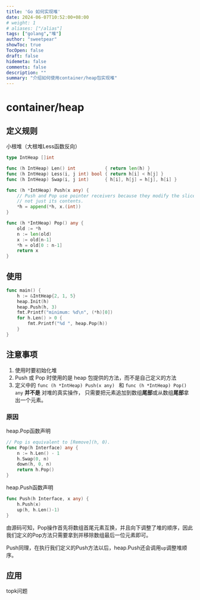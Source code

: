```yaml
---
title: 'Go 如何实现堆'
date: 2024-06-07T10:52:00+08:00
# weight: 1
# aliases: ["/alias"]
tags: ["golang","堆"]
author: "sweetpear"
showToc: true
TocOpen: false
draft: false
hidemeta: false
comments: false
description: ""
summary: "介绍如何使用container/heap包实现堆"
---
```

# container/heap
## 定义规则
小根堆（大根堆Less函数反向）
```go
type IntHeap []int

func (h IntHeap) Len() int           { return len(h) }
func (h IntHeap) Less(i, j int) bool { return h[i] < h[j] }
func (h IntHeap) Swap(i, j int)      { h[i], h[j] = h[j], h[i] }

func (h *IntHeap) Push(x any) {
	// Push and Pop use pointer receivers because they modify the slice's length,
	// not just its contents.
	*h = append(*h, x.(int))
}

func (h *IntHeap) Pop() any {
	old := *h
	n := len(old)
	x := old[n-1]
	*h = old[0 : n-1]
	return x
}
```

## 使用
```go
func main() {
	h := &IntHeap{2, 1, 5}
	heap.Init(h)
	heap.Push(h, 3)
	fmt.Printf("minimum: %d\n", (*h)[0])
	for h.Len() > 0 {
		fmt.Printf("%d ", heap.Pop(h))
	}
}
```

## 注意事项

1. 使用时要初始化堆
2. Push 或 Pop 时使用的是 heap 包提供的方法，而不是自己定义的方法
3. 定义中的 `func (h *IntHeap) Push(x any) ` 和 `func (h *IntHeap) Pop() any` **并不是** 对堆的真实操作，
只需要把元素追加到数组**尾部**或从数组**尾部**拿出一个元素。

### 原因
heap.Pop函数声明
```go
// Pop is equivalent to [Remove](h, 0).
func Pop(h Interface) any {
	n := h.Len() - 1
	h.Swap(0, n)
	down(h, 0, n)
	return h.Pop()
}
```

heap.Push函数声明
```go
func Push(h Interface, x any) {
	h.Push(x)
	up(h, h.Len()-1)
}
```

由源码可知，Pop操作首先将数组首尾元素互换，并且向下调整了堆的顺序，因此我们定义的Pop方法只需要拿到并移除数组最后一位元素即可。

Push同理，在执行我们定义的Push方法以后，heap.Push还会调用`up`调整堆顺序。

## 应用
topk问题  